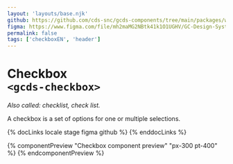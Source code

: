 ```yaml
---
layout: 'layouts/base.njk'
github: https://github.com/cds-snc/gcds-components/tree/main/packages/web/src/components/gcds-checkbox
figma: https://www.figma.com/file/mh2maMG2NBtk41k1O1UGHV/GC-Design-System?type=design&node-id=462-320&mode=design&t=cnzP5UArhqfb5Bks-0
permalink: false
tags: ['checkboxEN', 'header']
---
```


# Checkbox<br>`<gcds-checkbox>`

_Also called: checklist, check list._

A checkbox is a set of options for one or multiple selections.

{% docLinks locale stage figma github %}
{% enddocLinks %}

{% componentPreview "Checkbox component preview" "px-300 pt-400" %}
<gcds-fieldset fieldset-id="fieldset" legend="Legend" hint="Hint / Example message.">
<gcds-checkbox
  checkbox-id="form-check-1"
  label="Label"
  hint="Description or example to make the option clearer."
  name="radio"
  checked>
</gcds-checkbox>
<gcds-checkbox
  checkbox-id="form-check-2"
  label="Label"
  hint="Description or example to make the option clearer."
  name="radio">
</gcds-checkbox>
</gcds-fieldset>
{% endcomponentPreview %}
